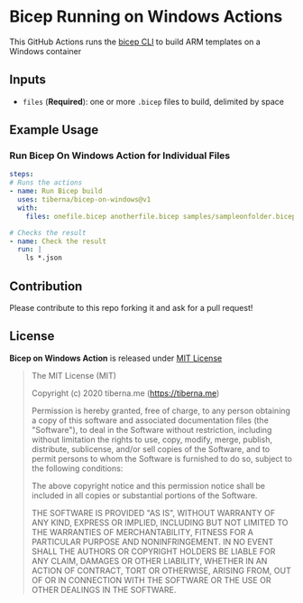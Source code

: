 # Bicep Running on Windows Actions #

This  GitHub Actions runs the [bicep CLI](https://github.com/Azure/bicep) to build ARM templates on a Windows container


## Inputs ##

* `files` (**Required**): one or more `.bicep` files to build, delimited by space


## Example Usage ##

### Run Bicep On Windows Action for Individual Files ###

```yaml
steps:
# Runs the actions
- name: Run Bicep build
  uses: tiberna/bicep-on-windows@v1
  with:
    files: onefile.bicep anotherfile.bicep samples/sampleonfolder.bicep

# Checks the result
- name: Check the result
  run: |
    ls *.json
```

## Contribution ##

Please contribute to this repo forking it and ask for a pull request!


## License ##

**Bicep on Windows Action** is released under [MIT License](http://opensource.org/licenses/MIT)

> The MIT License (MIT)
>
> Copyright (c) 2020 tiberna.me (https://tiberna.me)
> 
> Permission is hereby granted, free of charge, to any person obtaining a copy of this software and associated documentation files (the "Software"), to deal in the Software without restriction, including without limitation the rights to use, copy, modify, merge, publish, distribute, sublicense, and/or sell copies of the Software, and to permit persons to whom the Software is furnished to do so, subject to the following conditions:
> 
> The above copyright notice and this permission notice shall be included in all copies or substantial portions of the Software.
> 
> THE SOFTWARE IS PROVIDED "AS IS", WITHOUT WARRANTY OF ANY KIND, EXPRESS OR IMPLIED, INCLUDING BUT NOT LIMITED TO THE WARRANTIES OF MERCHANTABILITY, FITNESS FOR A PARTICULAR PURPOSE AND NONINFRINGEMENT. IN NO EVENT SHALL THE AUTHORS OR COPYRIGHT HOLDERS BE LIABLE FOR ANY CLAIM, DAMAGES OR OTHER LIABILITY, WHETHER IN AN ACTION OF CONTRACT, TORT OR OTHERWISE, ARISING FROM, OUT OF OR IN CONNECTION WITH THE SOFTWARE OR THE USE OR OTHER DEALINGS IN THE SOFTWARE.
